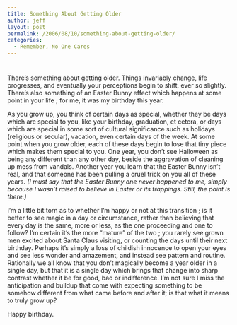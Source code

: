 ```yaml
---
title: Something About Getting Older
author: jeff
layout: post
permalink: /2006/08/10/something-about-getting-older/
categories:
  - Remember, No One Cares
---
```

# 

There’s something about getting older. Things invariably change, life progresses, and eventually your perceptions begin to shift, ever so slightly. There’s also something of an Easter Bunny effect which happens at some point in your life ; for me, it was my birthday this year.



As you grow up, you think of certain days as special, whether they be days which are special to you, like your birthday, graduation, et cetera, or days which are special in some sort of cultural significance such as holidays (religious or secular), vacation, even certain days of the week. At some point when you grow older, each of these days begin to lose that tiny piece which makes them special to you. One year, you don’t see Halloween as being any different than any other day, beside the aggravation of cleaning up mess from vandals. Another year you learn that the Easter Bunny isn’t real, and that someone has been pulling a cruel trick on you all of these years. *(I must say that the Easter Bunny one never happened to me, simply because I wasn’t raised to believe in Easter or its trappings. Still, the point is there.)*

I’m a little bit torn as to whether I’m happy or not at this transition ; is it better to see magic in a day or circumstance, rather than believing that every day is the same, more or less, as the one proceeding and one to follow? I’m certain it’s the more “mature” of the two ; you rarely see grown men excited about Santa Claus visiting, or counting the days until their next birthday. Perhaps it’s simply a loss of childish innocence to open your eyes and see less wonder and amazement, and instead see pattern and routine. Rationally we all know that you don’t magically become a year older in a single day, but that it is a single day which brings that change into sharp contrast whether it be for good, bad or indifference. I’m not sure I miss the anticipation and buildup that come with expecting something to be somehow different from what came before and after it; is that what it means to truly grow up?

Happy birthday.